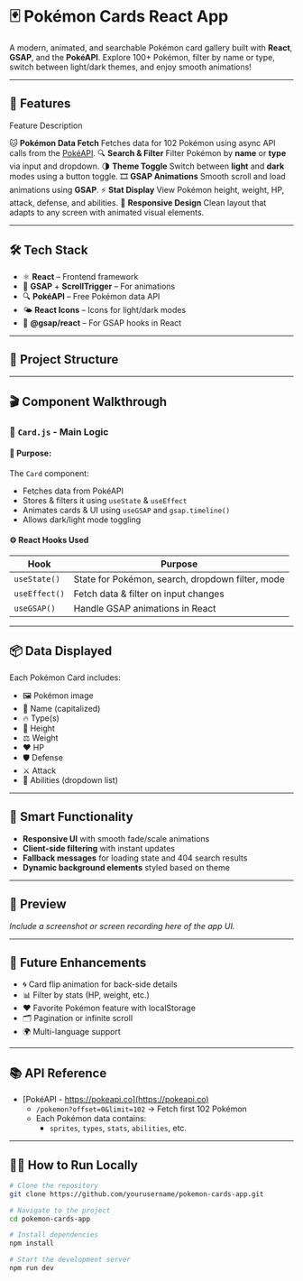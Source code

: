 # 🃏 Pokémon Cards React App

A modern, animated, and searchable Pokémon card gallery built with **React**, **GSAP**, and the **PokéAPI**. Explore 100+ Pokémon, filter by name or type, switch between light/dark themes, and enjoy smooth animations!

---

## 🚀 Features

Feature                        Description

🐱 **Pokémon Data Fetch**     Fetches data for 102 Pokémon using async API calls from the [PokéAPI](https://pokeapi.co).
🔍 **Search & Filter**        Filter Pokémon by **name** or **type** via input and dropdown.
🌗 **Theme Toggle**           Switch between **light** and **dark** modes using a button toggle.
🎞 **GSAP Animations**         Smooth scroll and load animations using **GSAP**.
⚡ **Stat Display**           View Pokémon height, weight, HP, attack, defense, and abilities.
🎨 **Responsive Design**      Clean layout that adapts to any screen with animated visual elements.

---

## 🛠️ Tech Stack

- ⚛️ **React** – Frontend framework
- 🎨 **GSAP** + **ScrollTrigger** – For animations
- 🔍 **PokéAPI** – Free Pokémon data API
- 🌤️ **React Icons** – Icons for light/dark modes
- 🧠 **@gsap/react** – For GSAP hooks in React

---

## 📁 Project Structure


---

## 🎬 Component Walkthrough

### 🧾 `Card.js` - Main Logic

#### 🎯 Purpose:
The `Card` component:
- Fetches data from PokéAPI
- Stores & filters it using `useState` & `useEffect`
- Animates cards & UI using `useGSAP` and `gsap.timeline()`
- Allows dark/light mode toggling

#### ⚙️ React Hooks Used

| Hook         | Purpose |
|--------------|---------|
| `useState()` | State for Pokémon, search, dropdown filter, mode |
| `useEffect()`| Fetch data & filter on input changes |
| `useGSAP()`  | Handle GSAP animations in React |

---

## 📦 Data Displayed

Each Pokémon Card includes:

- 🖼️ Pokémon image
- 🧬 Name (capitalized)
- 🔥 Type(s)
- 📏 Height
- ⚖️ Weight
- ❤️ HP
- 🛡️ Defense
- ⚔️ Attack
- 🎯 Abilities (dropdown list)

---

## 🧠 Smart Functionality

- **Responsive UI** with smooth fade/scale animations
- **Client-side filtering** with instant updates
- **Fallback messages** for loading state and 404 search results
- **Dynamic background elements** styled based on theme

---

## 📸 Preview

_Include a screenshot or screen recording here of the app UI._

---

## 🧪 Future Enhancements

- 🌀 Card flip animation for back-side details
- 📊 Filter by stats (HP, weight, etc.)
- ❤️ Favorite Pokémon feature with localStorage
- 🗂️ Pagination or infinite scroll
- 🌍 Multi-language support

---

## 📚 API Reference

- [PokéAPI - https://pokeapi.co](https://pokeapi.co)
  - `/pokemon?offset=0&limit=102` → Fetch first 102 Pokémon
  - Each Pokémon data contains:
    - `sprites`, `types`, `stats`, `abilities`, etc.

---

## 👨‍💻 How to Run Locally

```bash
# Clone the repository
git clone https://github.com/yourusername/pokemon-cards-app.git

# Navigate to the project
cd pokemon-cards-app

# Install dependencies
npm install

# Start the development server
npm run dev
